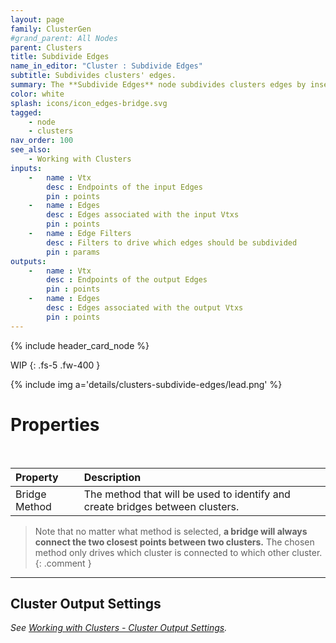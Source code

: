 ```yaml
---
layout: page
family: ClusterGen
#grand_parent: All Nodes
parent: Clusters
title: Subdivide Edges
name_in_editor: "Cluster : Subdivide Edges"
subtitle: Subdivides clusters' edges.
summary: The **Subdivide Edges** node subdivides clusters edges by inserting new nodes between each edge' endpoints.
color: white
splash: icons/icon_edges-bridge.svg
tagged: 
    - node
    - clusters
nav_order: 100
see_also: 
    - Working with Clusters
inputs:
    -   name : Vtx
        desc : Endpoints of the input Edges
        pin : points
    -   name : Edges
        desc : Edges associated with the input Vtxs
        pin : points
    -   name : Edge Filters
        desc : Filters to drive which edges should be subdivided
        pin : params
outputs:
    -   name : Vtx
        desc : Endpoints of the output Edges
        pin : points
    -   name : Edges
        desc : Edges associated with the output Vtxs
        pin : points
---
```


{% include header_card_node %}

WIP
{: .fs-5 .fw-400 } 

{% include img a='details/clusters-subdivide-edges/lead.png' %}

# Properties
<br>

| Property       | Description          |
|:-------------|:------------------|
| Bridge Method           | The method that will be used to identify and create bridges between clusters.|

> Note that no matter what method is selected, **a bridge will always connect the two closest points between two clusters.**  The chosen method only drives which cluster is connected to which other cluster.
{: .comment }

---
## Cluster Output Settings
*See [Working with Clusters - Cluster Output Settings](/PCGExtendedToolkit/doc-general/working-with-clusters.html#cluster-output-settings).*